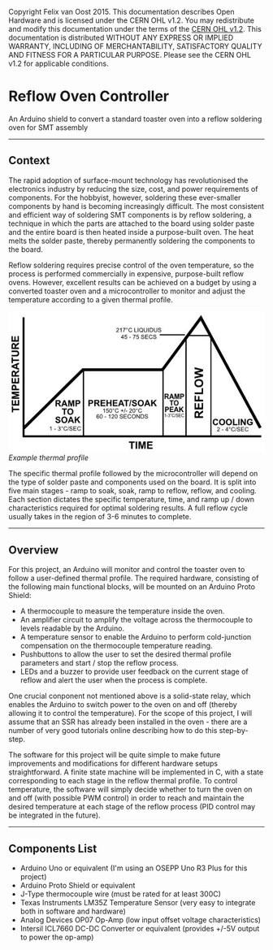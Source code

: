 Copyright Felix van Oost 2015.
This documentation describes Open Hardware and is licensed under the CERN OHL v1.2. You may redistribute and modify this 
documentation under the terms of the [CERN OHL v1.2](http://ohwr.org/cernohl). This documentation is distributed WITHOUT ANY 
EXPRESS OR IMPLIED WARRANTY, INCLUDING OF MERCHANTABILITY, SATISFACTORY QUALITY AND FITNESS FOR A PARTICULAR PURPOSE. Please 
see the CERN OHL v1.2 for applicable conditions.

# Reflow Oven Controller
An Arduino shield to convert a standard toaster oven into a reflow soldering oven for SMT assembly

----------
Context
----------

The rapid adoption of surface-mount technology has revolutionised the electronics industry by reducing the size, cost, and power requirements of components. For the hobbyist, however, soldering these ever-smaller components by hand is becoming increasingly difficult. The most consistent and efficient way of soldering SMT components is by reflow soldering, a technique in which the parts are attached to the board using solder paste and the entire board is then heated inside a purpose-built oven. The heat melts the solder paste, thereby permanently soldering the components to the board.

Reflow soldering requires precise control of the oven temperature, so the process is performed commercially in expensive, purpose-built reflow ovens. However, excellent results can be achieved on a budget by using a converted toaster oven and a microcontroller to monitor and adjust the temperature according to a given thermal profile.

![Image of example thermal profile](https://raw.githubusercontent.com/FelixVanOost/Reflow-Oven-Controller/master/References/Example%20Thermal%20Profile.JPG)
*Example thermal profile*

The specific thermal profile followed by the microcontroller will depend on the type of solder paste and components used on the board. It is split into five main stages - ramp to soak, soak, ramp to reflow, reflow, and cooling. Each section dictates the specific temperature, time, and ramp up / down characteristics required for optimal soldering results. A full reflow cycle usually takes in the region of 3-6 minutes to complete.

----------
Overview
----------

For this project, an Arduino will monitor and control the toaster oven to follow a user-defined thermal profile. The required hardware, consisting of the following main functional blocks, will be mounted on an Arduino Proto Shield:

- A thermocouple to measure the temperature inside the oven.
- An amplifier circuit to amplify the voltage across the thermocouple to levels readable by the Arduino.
- A temperature sensor to enable the Arduino to perform cold-junction compensation on the thermocouple temperature reading.
- Pushbuttons to allow the user to set the desired thermal profile parameters and start / stop the reflow process.
- LEDs and a buzzer to provide user feedback on the current stage of reflow and alert the user when the process is complete.

One crucial conponent not mentioned above is a solid-state relay, which enables the Arduino to switch power to the oven on and off (thereby allowing it to control the temperature). For the scope of this project, I will assume that an SSR has already been installed in the oven - there are a number of very good tutorials online describing how to do this step-by-step.

The software for this project will be quite simple to make future improvements and modifications for different hardware setups straightforward. A finite state machine will be implemented in C, with a state corresponding to each stage in the reflow thermal profile. To control temperature, the software will simply decide whether to turn the oven on and off (with possible PWM control) in order to reach and maintain the desired temperature at each stage of the reflow process (PID control may be integrated in the future).

----------
Components List
----------

- Arduino Uno or equivalent (I'm using an OSEPP Uno R3 Plus for this project)
- Arduino Proto Shield or equivalent
- J-Type thermocouple wire (must be rated for at least 300C)
- Texas Instruments LM35Z Temperature Sensor (very easy to integrate both in software and hardware)
- Analog Devices OP07 Op-Amp (low input offset voltage characteristics)
- Intersil ICL7660 DC-DC Converter or equivalent (provides +/-5V output to power the op-amp)
